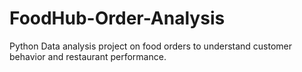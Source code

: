 # FoodHub-Order-Analysis
Python Data analysis project on food orders to understand customer behavior and restaurant performance.

